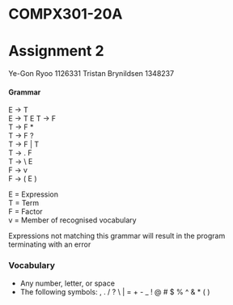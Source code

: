 # COMPX301-20A
# Assignment 2
Ye-Gon Ryoo 1126331
Tristan Brynildsen 1348237
#### Grammar

E -> T  
E -> T E
T -> F  
T -> F *  
T -> F ?  
T -> F | T  
T -> . F  
T -> \ E  
F -> v  
F -> ( E )  

E = Expression  
T = Term  
F = Factor  
v = Member of recognised vocabulary

Expressions not matching this grammar will result in the program terminating with an error

### Vocabulary
- Any number, letter, or space
- The following symbols:
, . / ? \ | = + - _ ! @ # $ %  ^ & * ( )